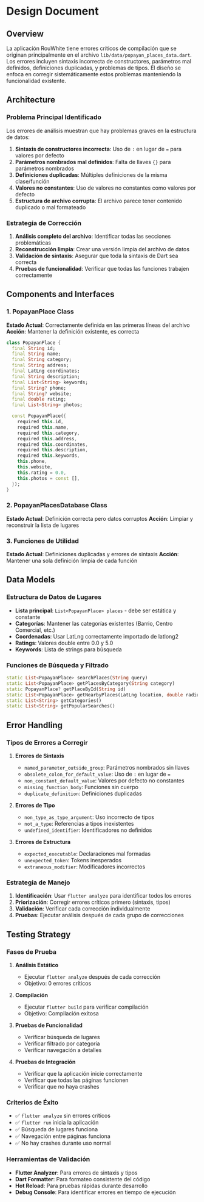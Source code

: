 # Design Document

## Overview

La aplicación RouWhite tiene errores críticos de compilación que se originan principalmente en el archivo `lib/data/popayan_places_data.dart`. Los errores incluyen sintaxis incorrecta de constructores, parámetros mal definidos, definiciones duplicadas, y problemas de tipos. El diseño se enfoca en corregir sistemáticamente estos problemas manteniendo la funcionalidad existente.

## Architecture

### Problema Principal Identificado

Los errores de análisis muestran que hay problemas graves en la estructura de datos:

1. **Sintaxis de constructores incorrecta**: Uso de `:` en lugar de `=` para valores por defecto
2. **Parámetros nombrados mal definidos**: Falta de llaves `{}` para parámetros nombrados
3. **Definiciones duplicadas**: Múltiples definiciones de la misma clase/función
4. **Valores no constantes**: Uso de valores no constantes como valores por defecto
5. **Estructura de archivo corrupta**: El archivo parece tener contenido duplicado o mal formateado

### Estrategia de Corrección

1. **Análisis completo del archivo**: Identificar todas las secciones problemáticas
2. **Reconstrucción limpia**: Crear una versión limpia del archivo de datos
3. **Validación de sintaxis**: Asegurar que toda la sintaxis de Dart sea correcta
4. **Pruebas de funcionalidad**: Verificar que todas las funciones trabajen correctamente

## Components and Interfaces

### 1. PopayanPlace Class

**Estado Actual**: Correctamente definida en las primeras líneas del archivo
**Acción**: Mantener la definición existente, es correcta

```dart
class PopayanPlace {
  final String id;
  final String name;
  final String category;
  final String address;
  final LatLng coordinates;
  final String description;
  final List<String> keywords;
  final String? phone;
  final String? website;
  final double rating;
  final List<String> photos;

  const PopayanPlace({
    required this.id,
    required this.name,
    required this.category,
    required this.address,
    required this.coordinates,
    required this.description,
    required this.keywords,
    this.phone,
    this.website,
    this.rating = 0.0,
    this.photos = const [],
  });
}
```

### 2. PopayanPlacesDatabase Class

**Estado Actual**: Definición correcta pero datos corruptos
**Acción**: Limpiar y reconstruir la lista de lugares

### 3. Funciones de Utilidad

**Estado Actual**: Definiciones duplicadas y errores de sintaxis
**Acción**: Mantener una sola definición limpia de cada función

## Data Models

### Estructura de Datos de Lugares

- **Lista principal**: `List<PopayanPlace> places` - debe ser estática y constante
- **Categorías**: Mantener las categorías existentes (Barrio, Centro Comercial, etc.)
- **Coordenadas**: Usar LatLng correctamente importado de latlong2
- **Ratings**: Valores double entre 0.0 y 5.0
- **Keywords**: Lista de strings para búsqueda

### Funciones de Búsqueda y Filtrado

```dart
static List<PopayanPlace> searchPlaces(String query)
static List<PopayanPlace> getPlacesByCategory(String category)
static PopayanPlace? getPlaceById(String id)
static List<PopayanPlace> getNearbyPlaces(LatLng location, double radiusKm)
static List<String> getCategories()
static List<String> getPopularSearches()
```

## Error Handling

### Tipos de Errores a Corregir

1. **Errores de Sintaxis**

   - `named_parameter_outside_group`: Parámetros nombrados sin llaves
   - `obsolete_colon_for_default_value`: Uso de `:` en lugar de `=`
   - `non_constant_default_value`: Valores por defecto no constantes
   - `missing_function_body`: Funciones sin cuerpo
   - `duplicate_definition`: Definiciones duplicadas

2. **Errores de Tipo**

   - `non_type_as_type_argument`: Uso incorrecto de tipos
   - `not_a_type`: Referencias a tipos inexistentes
   - `undefined_identifier`: Identificadores no definidos

3. **Errores de Estructura**
   - `expected_executable`: Declaraciones mal formadas
   - `unexpected_token`: Tokens inesperados
   - `extraneous_modifier`: Modificadores incorrectos

### Estrategia de Manejo

1. **Identificación**: Usar `flutter analyze` para identificar todos los errores
2. **Priorización**: Corregir errores críticos primero (sintaxis, tipos)
3. **Validación**: Verificar cada corrección individualmente
4. **Pruebas**: Ejecutar análisis después de cada grupo de correcciones

## Testing Strategy

### Fases de Prueba

1. **Análisis Estático**

   - Ejecutar `flutter analyze` después de cada corrección
   - Objetivo: 0 errores críticos

2. **Compilación**

   - Ejecutar `flutter build` para verificar compilación
   - Objetivo: Compilación exitosa

3. **Pruebas de Funcionalidad**

   - Verificar búsqueda de lugares
   - Verificar filtrado por categoría
   - Verificar navegación a detalles

4. **Pruebas de Integración**
   - Verificar que la aplicación inicie correctamente
   - Verificar que todas las páginas funcionen
   - Verificar que no haya crashes

### Criterios de Éxito

- ✅ `flutter analyze` sin errores críticos
- ✅ `flutter run` inicia la aplicación
- ✅ Búsqueda de lugares funciona
- ✅ Navegación entre páginas funciona
- ✅ No hay crashes durante uso normal

### Herramientas de Validación

- **Flutter Analyzer**: Para errores de sintaxis y tipos
- **Dart Formatter**: Para formateo consistente del código
- **Hot Reload**: Para pruebas rápidas durante desarrollo
- **Debug Console**: Para identificar errores en tiempo de ejecución
